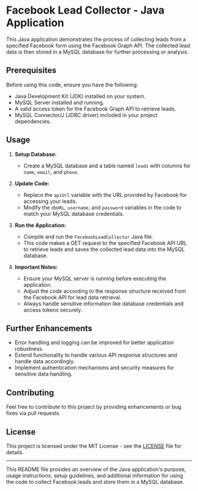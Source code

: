 

# Facebook Lead Collector - Java Application

This Java application demonstrates the process of collecting leads from a specified Facebook form using the Facebook Graph API. The collected lead data is then stored in a MySQL database for further processing or analysis.

## Prerequisites

Before using this code, ensure you have the following:

- Java Development Kit (JDK) installed on your system.
- MySQL Server installed and running.
- A valid access token for the Facebook Graph API to retrieve leads.
- MySQL Connector/J (JDBC driver) included in your project dependencies.

## Usage

1. **Setup Database:**
   - Create a MySQL database and a table named `leads` with columns for `name`, `email`, and `phone`.

2. **Update Code:**
   - Replace the `apiUrl` variable with the URL provided by Facebook for accessing your leads.
   - Modify the `dbURL`, `username`, and `password` variables in the code to match your MySQL database credentials.

3. **Run the Application:**
   - Compile and run the `FacebookLeadCollector` Java file.
   - This code makes a GET request to the specified Facebook API URL to retrieve leads and saves the collected lead data into the MySQL database.

4. **Important Notes:**
   - Ensure your MySQL server is running before executing the application.
   - Adjust the code according to the response structure received from the Facebook API for lead data retrieval.
   - Always handle sensitive information like database credentials and access tokens securely.

## Further Enhancements

- Error handling and logging can be improved for better application robustness.
- Extend functionality to handle various API response structures and handle data accordingly.
- Implement authentication mechanisms and security measures for sensitive data handling.

## Contributing

Feel free to contribute to this project by providing enhancements or bug fixes via pull requests.

## License

This project is licensed under the MIT License - see the [LICENSE](LICENSE) file for details.

---

This README file provides an overview of the Java application's purpose, usage instructions, setup guidelines, and additional information for using the code to collect Facebook leads and store them in a MySQL database.
